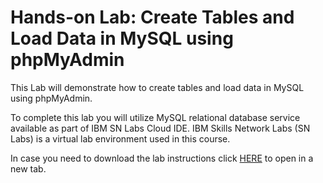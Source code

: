 # Hands-on Lab: Create Tables and Load Data in MySQL using phpMyAdmin

This Lab will demonstrate how to create tables and load data in MySQL using phpMyAdmin.

To complete this lab you will utilize MySQL relational database service available as part of IBM SN Labs Cloud IDE. IBM Skills Network Labs (SN Labs) is a virtual lab environment used in this course.

In case you need to download the lab instructions click [HERE](https://cf-courses-data.s3.us.cloud-object-storage.appdomain.cloud/IBM-DB0110EN-SkillsNetwork/labs/Lab%20-%20Create%20Tables%20and%20Load%20Data%20in%20MySQL%20using%20phpMyAdmin/instructional-labs.md.html) to open in a new tab.